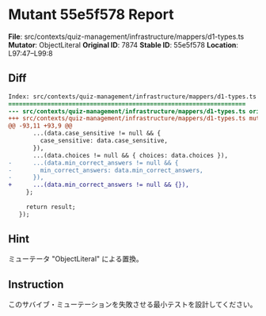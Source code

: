 # Mutant 55e5f578 Report

**File**: src/contexts/quiz-management/infrastructure/mappers/d1-types.ts
**Mutator**: ObjectLiteral
**Original ID**: 7874
**Stable ID**: 55e5f578
**Location**: L97:47–L99:8

## Diff

```diff
Index: src/contexts/quiz-management/infrastructure/mappers/d1-types.ts
===================================================================
--- src/contexts/quiz-management/infrastructure/mappers/d1-types.ts	original
+++ src/contexts/quiz-management/infrastructure/mappers/d1-types.ts	mutated #7874
@@ -93,11 +93,9 @@
       ...(data.case_sensitive != null && {
         case_sensitive: data.case_sensitive,
       }),
       ...(data.choices != null && { choices: data.choices }),
-      ...(data.min_correct_answers != null && {
-        min_correct_answers: data.min_correct_answers,
-      }),
+      ...(data.min_correct_answers != null && {}),
     };
 
     return result;
   });
```

## Hint

ミューテータ "ObjectLiteral" による置換。

## Instruction

このサバイブ・ミューテーションを失敗させる最小テストを設計してください。
